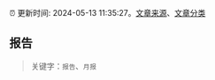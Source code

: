 :alarm_clock: 更新时间: 2024-05-13 11:35:27。[文章来源](/README.md)、[文章分类](/TAGS.md)

## 报告


> 关键字：`报告`、`月报`



